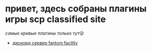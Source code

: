 # привет, здесь собраны плагины игры scp classified site
*самые кривые плагины только тут*:stuck_out_tongue_winking_eye:



+ [дискорд сервер fantom facility](https://discord.gg/eVPGnfSKDy)
